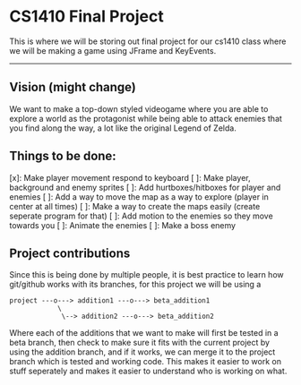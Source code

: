 # CS1410 Final Project
This is where we will be storing out final project for our cs1410 class where we will be making a game using JFrame and KeyEvents.
___

## Vision (might change)
We want to make a top-down styled videogame where you are able to explore a world as the protagonist while being able to attack enemies that you find along the way, a lot like the original Legend of Zelda.
## Things to be done:

[x]: Make player movement respond to keyboard
[ ]: Make player, background and enemy sprites
[ ]: Add hurtboxes/hitboxes for player and enemies
[ ]: Add a way to move the map as a way to explore (player in center at all times)
[ ]: Make a way to create the maps easily (create seperate program for that)
[ ]: Add motion to the enemies so they move towards you
[ ]: Animate the enemies
[ ]: Make a boss enemy

## Project contributions
Since this is being done by multiple people, it is best practice to learn how git/github works with its branches, for this project we will be using a

```
project ---o---> addition1 ---o---> beta_addition1
            \
             \--> addition2 ---o---> beta_addition2

```

Where each of the additions that we want to make will first be tested in a beta branch, then check to make sure it fits with the current project by using the addition branch, and if it works, we can merge it to the project branch which is tested and working code. This makes it easier to work on stuff seperately and makes it easier to understand who is working on what.

